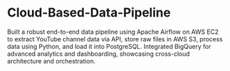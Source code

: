 # Cloud-Based-Data-Pipeline
Built a robust end-to-end data pipeline using Apache Airflow on AWS EC2 to extract YouTube channel data via API, store raw files in AWS S3, process data using Python, and load it into PostgreSQL. Integrated BigQuery for advanced analytics and dashboarding, showcasing cross-cloud architecture and orchestration.
